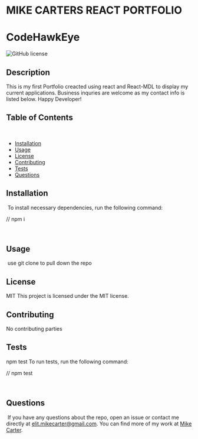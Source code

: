 # MIKE CARTERS REACT PORTFOLIO

# CodeHawkEye
![GitHub license](https://img.shields.io/badge/license-MIT-blue.svg)
​
## Description
This is my first Portfolio creacted using react and React-MDL to display my current applications. Business inquries are welcome as my contact info is listed below. Happy Developer!
​
## Table of Contents 
​
* [Installation](#installation)
​
* [Usage](#usage)
​
* [License](#license)
​
* [Contributing](#contributing)
​
* [Tests](#tests)
​
* [Questions](#questions)
​
## Installation
​
To install necessary dependencies, run the following command:
​
 
// npm i
 
​
## Usage
​
use git clone to pull down the repo 
​
## License
​​MIT
This project is licensed under the MIT license.
  
## Contributing
No contributing parties
​
## Tests
​​npm test
To run tests, run the following command:
​
 
// npm test
 
​
## Questions
​
If you have any questions about the repo, open an issue or contact me directly at elit.mikecarter@gmail.com. You can find more of my work at [Mike Carter](https://github.com/codehawkeye).

